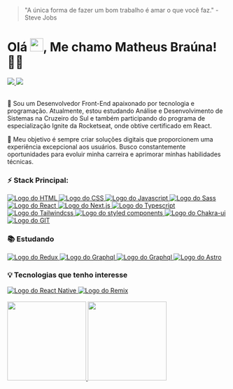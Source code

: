 > "A única forma de fazer um bom trabalho é amar o que você faz." - Steve Jobs

# Olá <img src="https://github.com/TheDudeThatCode/TheDudeThatCode/blob/master/Assets/Hi.gif" width="30px" height="30px">, Me chamo Matheus Braúna! 👨‍💻

<div>
  <a href="https://www.linkedin.com/in/matheus-brauna" target="_blank">
    <img src="https://img.shields.io/badge/LinkedIn-0077B5?style=for-the-badge&logo=linkedin&logoColor=white" target="_blank">
  </a>
  
  <a href="mailto:matheusbrauna.contato@gmail.com" target="_blank">
    <img src="https://img.shields.io/badge/Gmail-D14836?style=for-the-badge&logo=gmail&logoColor=white" target="_blank">
  </a>
</div>

<br />

<p>💬 Sou um Desenvolvedor Front-End apaixonado por tecnologia e programação. Atualmente, estou estudando Análise e Desenvolvimento de Sistemas na Cruzeiro do Sul e também participando do programa de especialização Ignite da Rocketseat, onde obtive certificado em React.
</p>

<p>🚀 Meu objetivo é sempre criar soluções digitais que proporcionem uma experiência excepcional aos usuários. Busco constantemente oportunidades para evoluir minha carreira e aprimorar minhas habilidades técnicas. </p>

### ⚡ Stack Principal:

<div>
  <a href="https://developer.mozilla.org/pt-BR/docs/Web/HTML" target="_blank">
    <img src="https://img.shields.io/badge/HTML5-E34C26?style=for-the-badge&logo=html5&logoColor=white" alt="Logo do HTML">
  </a>
  
  <a href="https://developer.mozilla.org/pt-BR/docs/Web/CSS" target="_blank">
    <img src="https://img.shields.io/badge/CSS3-1A6DB0?style=for-the-badge&logo=css3&logoColor=white" alt="Logo do CSS">
  </a>
  
  <a href="https://developer.mozilla.org/pt-BR/docs/Web/Javascript" target="_blank">
    <img src="https://img.shields.io/badge/Javascript-EAD422?style=for-the-badge&logo=javascript&logoColor=121214" alt="Logo do Javascript">
  </a>
  
  <a href="https://sass-lang.com/" target="_blank">
    <img src="https://img.shields.io/badge/Sass-C36191?style=for-the-badge&logo=sass&logoColor=white" alt="Logo do Sass">
  </a>
  
  <a href="https://reactjs.org" target="_blank">
    <img src="https://img.shields.io/badge/React-20232A?style=for-the-badge&logo=react&logoColor=61DAFB" alt="Logo do React">
  </a>
  
  <a href="https://nextjs.org/" target="_blank">
    <img src="https://img.shields.io/badge/Next.js-121214?style=for-the-badge&logo=next.js&logoColor=white" alt="Logo do Next.js">
  </a>
  
  <a href="https://www.typescriptlang.org/" target="_blank">
    <img src="https://img.shields.io/badge/TypeScript-007ACC?style=for-the-badge&logo=typescript&logoColor=white" alt="Logo do Typescript">
  </a>
  
  <a href="https://tailwindcss.com/" target="_blank">
    <img src="https://img.shields.io/badge/Tailwind_CSS-38B2AC?style=for-the-badge&logo=tailwind-css&logoColor=white" alt="Logo do Tailwindcss">
  </a>
  
  <a href="https://styled-components.com/" target="_blank">
    <img src="https://img.shields.io/badge/styled--components-DB7093?style=for-the-badge&logo=styled-components&logoColor=white" alt="Logo do styled components">
  </a>
  <a href="https://chakra-ui.com" target="_blank">
    <img src="https://img.shields.io/badge/chakra--ui-61CACA?style=for-the-badge&logo=chakra-ui&logoColor=white" alt="Logo do Chakra-ui">
  </a>
   <a href="https://git-scm.com" target="_blank">
    <img src="https://img.shields.io/badge/git-F44D27?style=for-the-badge&logo=git&logoColor=white" alt="Logo do GIT">
  </a>
</div>


### 📚 Estudando

<div>  
   <a href="https://nodejs.org/en" target="_blank">
    <img src="https://img.shields.io/badge/Nodejs-44853D?style=for-the-badge&logo=node.js&logoColor=white" alt="Logo do Redux">
  </a>
  
  <a href="https://graphql.org" target="_blank">
    <img src="https://img.shields.io/badge/Graphql-E4405F?style=for-the-badge&logo=graphql&logoColor=white" alt="Logo do Graphql">
  </a>

  <a href="https://graphql.org" target="_blank">
    <img src="https://img.shields.io/badge/Fastify-202020?style=for-the-badge&logo=fastify&logoColor=white" alt="Logo do Graphql">
  </a>
    <a href="https://astro.build" target="_blank">
    <img src="https://img.shields.io/badge/Astro-181A1E?style=for-the-badge&logo=astro&logoColor=FFFFFF" alt="Logo do Astro">
  </a>
</div>

### 💡 Tecnologias que tenho interesse

<div>
  <a href="https://reactnative.dev" target="_blank">
    <img src="https://img.shields.io/badge/React_Native-20232A?style=for-the-badge&logo=react&logoColor=61DAFB" alt="Logo do React Native">
  </a>
    <a href="https://reactnative.dev" target="_blank">
    <img src="https://img.shields.io/badge/Remix-121212?style=for-the-badge&logo=remix&logoColor=FFFFFF" alt="Logo do Remix">
  </a>
</div>

<br />

<div align="left">
  <a href="https://github.com/matheusbrauna">
  <img height="180em" src="https://github-readme-stats.vercel.app/api?username=matheusbrauna&show_icons=true&theme=rose_pine&include_all_commits=true&count_private=true"/>
  <img height="180em" src="https://github-readme-stats.vercel.app/api/top-langs/?username=matheusbrauna&layout=compact&langs_count=7&theme=rose_pine"/>
</div>
